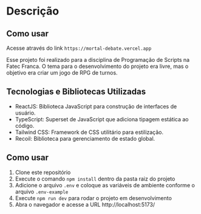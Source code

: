 # Descrição

## Como usar
Acesse através do link `https://mortal-debate.vercel.app`

Esse projeto foi realizado para a disciplina de Programação de Scripts na Fatec Franca.
O tema para o desenvolvimento do projeto era livre, mas o objetivo era criar um jogo de RPG de turnos.

## Tecnologias e Bibliotecas Utilizadas
- ReactJS: Biblioteca JavaScript para construção de interfaces de usuário.
- TypeScript: Superset de JavaScript que adiciona tipagem estática ao código.
- Tailwind CSS: Framework de CSS utilitário para estilização.
- Recoil: Biblioteca para gerenciamento de estado global.

## Como usar
1. Clone este repositório
2. Execute o comando `npm install` dentro da pasta raiz do projeto
3. Adicione o arquivo `.env` e coloque as variáveis de ambiente conforme o arquivo `.env-example`
4. Execute `npm run dev` para rodar o projeto em desenvolvimento
5. Abra o navegador e acesse a URL http://localhost:5173/
